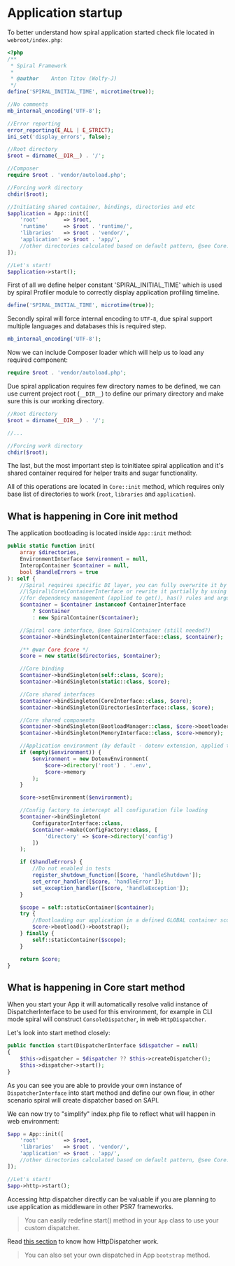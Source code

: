 # Application startup
To better understand how spiral application started check file located in `webroot/index.php`:

```php
<?php
/**
 * Spiral Framework
 *
 * @author    Anton Titov (Wolfy-J)
 */
define('SPIRAL_INITIAL_TIME', microtime(true));

//No comments
mb_internal_encoding('UTF-8');

//Error reporting
error_reporting(E_ALL | E_STRICT);
ini_set('display_errors', false);

//Root directory
$root = dirname(__DIR__) . '/';

//Composer
require $root . 'vendor/autoload.php';

//Forcing work directory
chdir($root);

//Initiating shared container, bindings, directories and etc
$application = App::init([
    'root'        => $root,
    'runtime'     => $root . 'runtime/',
    'libraries'   => $root . 'vendor/',
    'application' => $root . 'app/',
    //other directories calculated based on default pattern, @see Core::__constructor()
]);

//Let's start!
$application->start();
```

First of all we define helper constant 'SPIRAL_INITIAL_TIME' which is used by spiral Profiler module to correctly display application profiling timeline.

```php
define('SPIRAL_INITIAL_TIME', microtime(true));
```

Secondly spiral will force internal encoding to `UTF-8`, due spiral support multiple languages and databases this is required step.

```php
mb_internal_encoding('UTF-8');
```

Now we can include Composer loader which will help us to load any required component:

```php
require $root . 'vendor/autoload.php';
```

Due spiral application requires few directory names to be defined, we can use current project root (`__DIR__`) to define our primary directory and make sure this is our working directory.

```php
//Root directory
$root = dirname(__DIR__) . '/';

//...

//Forcing work directory
chdir($root);
```

The last, but the most important step is toinitiatee spiral application and it's shared container required for helper traits and sugar functionality. 

All of this operations are located in `Core::init` method, which requires only base list of directories to work (`root`, `libraries` and `application`).

## What is happening in Core init method
The application bootloading is located inside `App::init` method:

```php
public static function init(
    array $directories,
    EnvironmentInterface $environment = null,
    InteropContainer $container = null,
    bool $handleErrors = true
): self {
    //Spiral requires specific DI layer, you can fully overwrite it by providing
    //\Spiral\Core\ContainerInterface or rewrite it partially by using outer Interop compatible
    //for dependency management (applied to get(), has() rules and argument resolution).
    $container = $container instanceof ContainerInterface
        ? $container
        : new SpiralContainer($container);

    //Spiral core interface, @see SpiralContainer (still needed?)
    $container->bindSingleton(ContainerInterface::class, $container);

    /** @var Core $core */
    $core = new static($directories, $container);

    //Core binding
    $container->bindSingleton(self::class, $core);
    $container->bindSingleton(static::class, $core);

    //Core shared interfaces
    $container->bindSingleton(CoreInterface::class, $core);
    $container->bindSingleton(DirectoriesInterface::class, $core);

    //Core shared components
    $container->bindSingleton(BootloadManager::class, $core->bootloader);
    $container->bindSingleton(MemoryInterface::class, $core->memory);

    //Application environment (by default - dotenv extension, applied to all env() functions!)
    if (empty($environment)) {
        $environment = new DotenvEnvironment(
            $core->directory('root') . '.env',
            $core->memory
        );
    }

    $core->setEnvironment($environment);

    //Config factory to intercept all configuration file loading
    $container->bindSingleton(
        ConfiguratorInterface::class,
        $container->make(ConfigFactory::class, [
            'directory' => $core->directory('config')
        ])
    );

    if ($handleErrors) {
        //Do not enabled in tests
        register_shutdown_function([$core, 'handleShutdown']);
        set_error_handler([$core, 'handleError']);
        set_exception_handler([$core, 'handleException']);
    }

    $scope = self::staticContainer($container);
    try {
        //Bootloading our application in a defined GLOBAL container scope
        $core->bootload()->bootstrap();
    } finally {
        self::staticContainer($scope);
    }

    return $core;
}
```

## What is happening in Core start method
When you start your App it will automatically resolve valid instance of DispatcherInterface to be used for this environment, for example in CLI mode spiral will construct `ConsoleDispatcher`, in web `HttpDispatcher`.

Let's look into start method closely:

```php
public function start(DispatcherInterface $dispatcher = null)
{
    $this->dispatcher = $dispatcher ?? $this->createDispatcher();
    $this->dispatcher->start();
}
```

As you can see you are able to provide your own instance of `DispatcherInterface` into start method and define our own flow, in other scenario spiral will create dispatcher based on SAPI.

We can now try to "simplify" index.php file to reflect what will happen in web environment:

```php
$app = App::init([
    'root'        => $root,
    'libraries'   => $root . 'vendor/',
    'application' => $root . 'app/',
    //other directories calculated based on default pattern, @see Core::__constructor()
]);

//Let's start!
$app->http->start();
```

Accessing http dispatcher directly can be valuable if you are planning to use application as middleware in other PSR7 frameworks.

> You can easily redefine start() method in your `App` class to use your custom dispatcher.

Read [this section](/v1.0.0/httphttp/flow.md) to know how HttpDispatcher work.

> You can also set your own dispatched in App `bootstrap` method.
